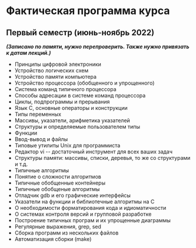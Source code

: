 # Фактическая программа курса
## Первый семестр (июнь-ноябрь 2022)

***(Записано по памяти, нужно перепроверить. Также нужно привязать к датам лекций.)***

- Принципы цифровой электроники
- Устройство логических схем
- Устройство памяти компьютера
- Устройство процессора (обобщенного и упрощенного)
- Система команд типичного процессора
- Способы адресации в системе команд процессора
- Циклы, подпрограммы и прерывания
- Язык С, основные операторы и конструкции
- Типы переменных
- Массивы, указатели, арифметика указателей
- Структуры и определяемые пользователем типы
- Функции
- Ввод-вывод и файлы
- Типовые утилиты Unix для программиста
- Редактор vi -- достаточный инструмент для всех ваших задач 
- Структуры памяти: массивы, списки, деревья, то же со структурами и т.д.
- Типичные алгоритмы
- Понятие о сложности алгоритмов
- Типичные обобщенные контейнеры
- Типичные обобщеные алгоритмы
- Отладчик gdb и его графические интерфейсы
- Указатели на функции и библиотечные алгоритмы на С
- О необходимости форматирования кода и идиоматичности
- О системах контроля версий и групповой разработке
- Построение типичных програм и их упрощенные диаграммы
- Регулярные выражения, grep, sed
- Сборка программ из нескольких файлов
- Автоматизация сборки (make)
